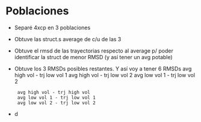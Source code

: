 # Poblaciones
 * Separé 4xcp en 3 poblaciones
 * Obtuve las struct.s average de c/u de las 3
 * Obtuve el rmsd de las trayectorias respecto al average p/ poder identificar
    la struct de menor RMSD (y así tener un avg potable)
 * Obtuve los 3 RMSDs posibles restantes. Y así voy a tener 6 RMSDs
        avg high vol - trj low vol 1
        avg high vol - trj low vol 2
        avg low vol 1 - trj low vol 2

        avg high vol - trj high vol
        avg low vol 1 - trj low vol 1
        avg low vol 2 - trj low vol 2
 * d

